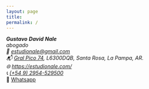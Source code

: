 ```yaml
---  
layout: page
title:
permalink: /
---  
```

<address><div class="vcard">
<!--img style="float: right; margin-left: 5px" src="https://estudionale.com/images/logo.svg" alt="Gustavo Nale" class="photo"/-->
        <span class="fn n">
        <span class="given-name"><strong>Gustavo</strong></span>
        <span class="additional-name"><strong>David</strong></span>
        <span class="family-name"><strong>Nale</strong></span>
        </span>
    <em>
        <div class="org">abogado</div>
    </em>📧 <a class="email" href="mailto:estudionale@gmail.com">estudionale@gmail.com</a>
    <div class="adr">
    <div class="street-address">📬 <a href="https://www.google.com.ar/maps/place/Estudio+Jur%C3%ADdico+Nale/@-36.6175027,-64.2961247,17z/data=!3m1!4b1!4m5!3m4!1s0x95c2cd08e24613a7:0x32b2c5e7a10f6320!8m2!3d-36.617507!4d-64.293936?hl=es" target="_blank" rel="noopener noreferrer">Gral Pico 74</a>,
        <span class="postal-code">L6300DQB</span>,
        <span class="locality">Santa Rosa</span>, 
        <span class="region">La Pampa</span>,
        <span class="country-name">AR</span>.</div>
    </div>
    <div class="url">🌐 <a href="https://estudionale.com/">https://estudionale.com/</a></div>
<div class="tel">📞 <a href="tel:+5492954529500">(+54 9) 2954-529500</a></div>
</div>
 </address>
 📱  <a href="https://wa.me/5492954529500?text=Me%20comunico%20para%20hacer%20hacer%20una%20consulta%20profesional%20arancelada: ">Whatsapp</a>
